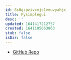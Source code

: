 ```yaml
---
id: 8s0gspzivxmjc1mmuvyahjc
title: Pysimplegui
desc: ''
updated: 1641417212757
created: 1641105063863
stub: false
isDir: false
---
```



- [GitHub Repo](https://github.com/PySimpleGUI/PySimpleGUI)
